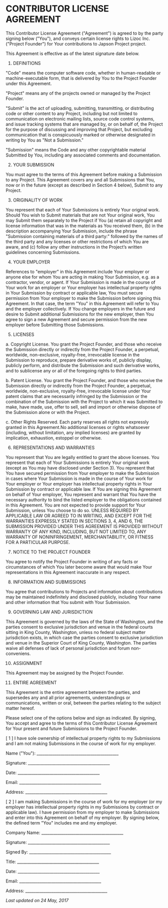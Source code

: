 CONTRIBUTOR LICENSE AGREEMENT
=============================
This Contributor License Agreement ("Agreement") is agreed to by the party signing below ("You"), and conveys certain license rights to Lizoc Inc. ("Project Founder") for Your contributions to Japson Project project. 

This Agreement is effective as of the latest signature date below.


1. DEFINITIONS

"Code" means the computer software code, whether in human-readable or machine-executable form, that is delivered by You to the Project Founder under this Agreement.

"Project" means any of the projects owned or managed by the Project Founder.

"Submit" is the act of uploading, submitting, transmitting, or distributing code or other content to any Project, including but not limited to communication on electronic mailing lists, source code control systems, and issue tracking systems that are managed by, or on behalf of, the Project for the purpose of discussing and improving that Project, but excluding communication that is conspicuously marked or otherwise designated in writing by You as "Not a Submission."

"Submission" means the Code and any other copyrightable material Submitted by You, including any associated comments and documentation.


2. YOUR SUBMISSION

You must agree to the terms of this Agreement before making a Submission to any Project. This Agreement covers any and all Submissions that You, now or in the future (except as described in Section 4 below), Submit to any Project.


3. ORIGINALITY OF WORK

You represent that each of Your Submissions is entirely Your original work. Should You wish to Submit materials that are not Your original work, You may Submit them separately to the Project if You (a) retain all copyright and license information that was in the materials as You received them, (b) in the description accompanying Your Submission, include the phrase "Submission containing materials of a third party:" followed by the names of the third party and any licenses or other restrictions of which You are aware, and (c) follow any other instructions in the Project’s written guidelines concerning Submissions.


4. YOUR EMPLOYER

References to "employer" in this Agreement include Your employer or anyone else for whom You are acting in making Your Submission, e.g. as a contractor, vendor, or agent. If Your Submission is made in the course of Your work for an employer or Your employer has intellectual property rights in Your Submission by contract or applicable law, You must secure permission from Your employer to make the Submission before signing this Agreement. In that case, the term "You" in this Agreement will refer to You and the employer collectively. If You change employers in the future and desire to Submit additional Submissions for the new employer, then You agree to sign a new Agreement
and secure permission from the new employer before Submitting those Submissions.


5. LICENSES

a. Copyright License. You grant the Project Founder, and those who receive the Submission directly or indirectly from the Project Founder, a perpetual, worldwide, non-exclusive, royalty-free, irrevocable license in the Submission to reproduce, prepare derivative works of, publicly display, publicly perform, and distribute the Submission and such derivative works, and to sublicense any or all of the foregoing rights to third parties.

b. Patent License. You grant the Project Founder, and those who receive the Submission directly or indirectly from the Project Founder, a perpetual, worldwide, non-exclusive, royalty-free, irrevocable license under Your patent claims that are necessarily infringed by the Submission or the combination of the Submission with the Project to which it was Submitted to make, have made, use, offer to sell, sell and import or otherwise dispose of the Submission alone or with the Project.

c. Other Rights Reserved. Each party reserves all rights not expressly granted in this Agreement.No additional licenses or rights whatsoever (including, without limitation, any implied licenses) are granted by implication, exhaustion, estoppel or otherwise.


6. REPRESENTATIONS AND WARRANTIES

You represent that You are legally entitled to grant the above licenses. You represent that each of Your Submissions is entirely Your original work (except as You may have disclosed under Section 3). You represent that You have secured permission from Your employer to make the Submission in cases where Your Submission is made in the course of Your work for Your employer or Your employer has intellectual property rights in Your Submission by contract or applicable
law. If You are signing this Agreement on behalf of Your employer, You represent and warrant that You have the necessary authority to bind the listed employer to the obligations contained in this Agreement. You are not expected to provide support for Your Submission, unless You choose to do so. UNLESS REQUIRED BY APPLICABLE LAW OR AGREED TO IN WRITING, AND EXCEPT FOR THE WARRANTIES EXPRESSLY STATED IN SECTIONS 3, 4, AND 6, THE SUBMISSION PROVIDED UNDER THIS AGREEMENT IS PROVIDED WITHOUT WARRANTY OF ANY KIND, INCLUDING, BUT NOT LIMITED TO, ANY WARRANTY OF NONINFRINGEMENT, MERCHANTABILITY, OR FITNESS FOR A PARTICULAR PURPOSE.


7. NOTICE TO THE PROJECT FOUNDER

You agree to notify the Project Founder in writing of any facts or circumstances of which You later become aware that would make Your representations in this Agreement inaccurate in any respect.


8. INFORMATION AND SUBMISSIONS

You agree that contributions to Projects and information about contributions may be maintained indefinitely and disclosed publicly, including Your name and other information that You submit with Your Submission.


9. GOVERNING LAW AND JURISDICTION

This Agreement is governed by the laws of the State of Washington, and the parties consent to exclusive jurisdiction and venue in the federal courts sitting in King County, Washington, unless no federal subject matter jurisdiction exists, in which case the parties consent to exclusive jurisdiction and venue in the Superior Court of King County, Washington. The parties waive all defenses of lack of personal jurisdiction and forum non-conveniens.


10. ASSIGNMENT

This Agreement may be assigned by the Project Founder.


11. ENTIRE AGREEMENT

This Agreement is the entire agreement between the parties, and supersedes any and all prior agreements, understandings or communications, written or oral, between the parties relating to the subject matter hereof. 



Please select one of the options below and sign as indicated. By signing, You accept and agree to the terms of this Contributor License Agreement for Your present and future Submissions to the Project Founder.

[ 1 ] I have sole ownership of intellectual property rights to my Submissions and I am not making Submissions in the course of work for my employer.

Name ("You"):   _________________________________________

Signature:      _________________________________________

Date:           _________________________________________

Email:          _________________________________________

Address:        _________________________________________


[ 2 ] I am making Submissions in the course of work for my employer (or my employer has intellectual property rights in my Submissions by contract or applicable law). I have permission from my employer to make Submissions and enter into this Agreement on behalf of my employer. By signing below, the defined term "You" includes me and my employer.

Company Name:   _________________________________________

Signature:      _________________________________________

Signed By:      _________________________________________

Title:          _________________________________________

Date:           _________________________________________

Email:          _________________________________________

Address:        _________________________________________



*Last updated on 24 May, 2017*
